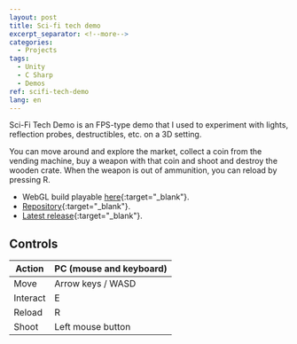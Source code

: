 ```yaml
---
layout: post
title: Sci-fi tech demo
excerpt_separator: <!--more-->
categories:
  - Projects
tags:
  - Unity
  - C Sharp
  - Demos
ref: scifi-tech-demo
lang: en
---
```


Sci-Fi Tech Demo is an FPS-type demo that I used to experiment with lights, reflection probes, destructibles, etc. on a 3D setting. 

<!--more-->

You can move around and explore the market, collect a coin from the vending machine, buy a weapon with that coin and shoot and destroy the wooden crate. 
When the weapon is out of ammunition, you can reload by pressing R.

* WebGL build playable [here](/scifi-tech-demo){:target="_blank"}.
* [Repository](https://github.com/azarrias/scifi-tech-demo){:target="_blank"}.
* [Latest release](https://github.com/azarrias/scifi-tech-demo/releases/latest){:target="_blank"}.

## Controls

Action   | PC (mouse and keyboard) 
-------- | ----------------------- 
Move     | Arrow keys / WASD             
Interact | E
Reload   | R
Shoot    | Left mouse button
